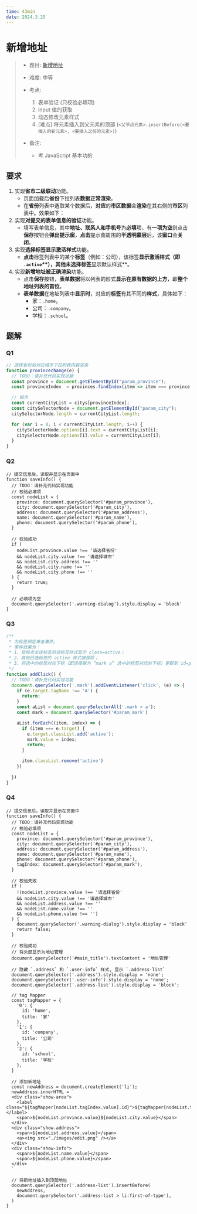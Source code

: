 ```yaml
---
time: 43min
date: 2024.3.25
---
```


# 新增地址

> - 题目: [新增地址](https://www.lanqiao.cn/problems/2465/learning/?subject_code=4&group_code=1&match_num=13&match_flow=2&origin=cup)
>
> - 难度: 中等
> - 考点: 
> 	1. 表单验证 (只校验必填项)
> 	1. input 值的获取
> 	1. 动态修改元素样式
> 	1. [难点] 将元素插入到父元素的顶部 (`<父节点元素>.insertBefore(<要插入的新元素>, <要插入之前的元素>)`)
> - 备注:
>   - 考 JavaScript 基本功的

## 要求

1. 实现**省市二级联动**功能。
   - 页面加载后**省份**下拉列表**数据正常渲染**。
   - 在**省份**列表中选取某个数据后，**对应**的**市区数据**会**渲染**在其右侧的**市区**列表中。效果如下：
2. 实现**对提交的表单信息的验证**功能。
   - 填写表单信息，其中**地址、联系人和手机号**为**必填**项，有**一项为空**则点击**保存**按钮会**弹出提示窗**，**点击**提示窗周围的**半透明蒙层**后，该**窗口**会**关闭**。
3. 实现**选择标签显示激活样式**功能。
   - **点击**标签列表中的某个**标签**（例如：公司），该标签**显示激活样式（即 `.active`\**），其他未选择标签**显示默认样式**。
4. 实现**新增地址被正确渲染**功能。
   - 点击**保存**按钮，**表单数据**将以列表的形式**显示在原有数据的上方**，即**整个地址列表的首位**。
   - **表单数据**在地址列表中**显示时**，对应的**标签**有其不同的**样式**，具体如下：
     - 家：`.home`。
     - 公司：`.company`。
     - 学校：`.school`。

## 题解

### Q1

```js
// 选择省份后对应城市下拉列表内容渲染
function provincechange(e) {
  // TODO：请补充代码实现功能
  const province = document.getElementById("param_province");
  const provinceIndex  = provinces.findIndex(item => item === province.value)

  // 城市
  const currentCityList = citys[provinceIndex];
  const citySelectorNode = document.getElementById("param_city");
  citySelectorNode.length = currentCityList.length;

  for (var i = 0; i < currentCityList.length; i++) {
    citySelectorNode.options[i].text = currentCityList[i];
    citySelectorNode.options[i].value = currentCityList[i];
  }
}
```

### Q2

```JS
// 提交信息后，读取并显示在页面中
function saveInfo() {
  // TODO：请补充代码实现功能
  // 校验必填项
  const nodeList = {
    province: document.querySelector('#param_province'),
    city: document.querySelector('#param_city'),
    address: document.querySelector('#param_address'),
    name: document.querySelector('#param_name'),
    phone: document.querySelector('#param_phone'),
  }
  
  // 校验成功
  if (
    nodeList.province.value !== '请选择省份'
    && nodeList.city.value !== '请选择城市'
    && nodeList.city.address !== ''
    && nodeList.city.name !== ''
    && nodeList.city.phone !== ''
  ) {
    return true;
  }
  
  // 必填项为空
  document.querySelector('.warning-dialog').style.display = 'block'
}
```

### Q3

```js
/**
 * 为标签绑定单击事件。
 * 事件效果为：
 * 1、鼠标点击该标签后该标签样式显示 class=active；
 * 2、其他已选标签的 active 样式被移除；
 * 3、将选中的标签对应下标（即选择器为 “mark a” 选中的标签对应的下标）更新到 id=param_mark 的隐藏的 input 中。
 */
function addClick() {
  // TODO：请补充代码实现功能
  document.querySelector('.mark').addEventListener('click', (e) => {
    if (e.target.tagName !== 'A') {
      return;
    }
    const aList = document.querySelectorAll('.mark > a');
    const mark = document.querySelector('#param_mark')

    aList.forEach((item, index) => {
      if (item === e.target) {
        e.target.classList.add('active');
        mark.value = index;
        return;
      }

      item.classList.remove('active')
    })
    
  })
}
```

### Q4

```JS
// 提交信息后，读取并显示在页面中
function saveInfo() {
  // TODO：请补充代码实现功能
  // 校验必填项
  const nodeList = {
    province: document.querySelector('#param_province'),
    city: document.querySelector('#param_city'),
    address: document.querySelector('#param_address'),
    name: document.querySelector('#param_name'),
    phone: document.querySelector('#param_phone'),
    tagIndex: document.querySelector('#param_mark'),
  }
  
  // 校验失败
  if (
    !(nodeList.province.value !== '请选择省份'
    && nodeList.city.value !== '请选择城市'
    && nodeList.address.value !== ''
    && nodeList.name.value !== ''
    && nodeList.phone.value !== '')
  ) {
    document.querySelector('.warning-dialog').style.display = 'block'
    return false;
  }
  
  // 校验成功
  // 将头部显示为地址管理
  document.querySelector('#main_title').textContent = '地址管理'

  // 隐藏 `.address` 和 `.user-info` 样式, 显示 `.address-list`
  document.querySelector('.address').style.display = 'none';
  document.querySelector('.user-info').style.display = 'none';
  document.querySelector('.address-list').style.display = 'block';
  
  // tag Mapper
  const tagMapper = {
    '0': {
      id: 'home',
      title: '家'
    },
    '1': {
      id: 'company',
      title: '公司'
    },
    '2': {
      id: 'school',
      title: '学校'
    },
  }

  // 添加新地址
  const newAddress = document.createElement('li');
  newAddress.innerHTML = `
  <div class="show-area">
    <label class="${tagMapper[nodeList.tagIndex.value].id}">${tagMapper[nodeList.tagIndex.value].title}</label>
    <span>${nodeList.province.value}${nodeList.city.value}</span>
  </div>
  <div class="show-address">
    <span>${nodeList.address.value}</span>
    <a><img src="./images/edit.png" /></a>
  </div>
  <div class="show-info">
    <span>${nodeList.name.value}</span>
    <span>${nodeList.phone.value}</span>
  </div>
  `

  // 将新地址插入到顶部地址
  document.querySelector('.address-list').insertBefore(
    newAddress,
    document.querySelector('.address-list > li:first-of-type'),
  )
}
```

